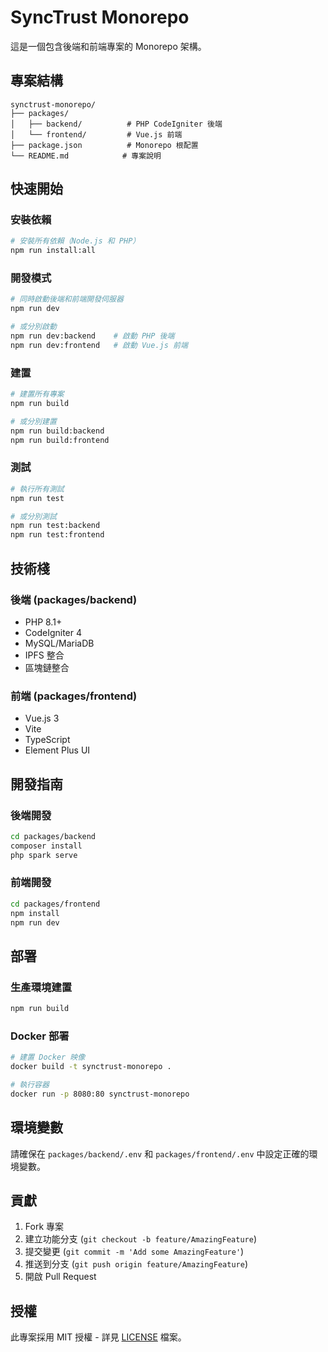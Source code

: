 # SyncTrust Monorepo

這是一個包含後端和前端專案的 Monorepo 架構。

## 專案結構

```
synctrust-monorepo/
├── packages/
│   ├── backend/          # PHP CodeIgniter 後端
│   └── frontend/         # Vue.js 前端
├── package.json          # Monorepo 根配置
└── README.md            # 專案說明
```

## 快速開始

### 安裝依賴

```bash
# 安裝所有依賴（Node.js 和 PHP）
npm run install:all
```

### 開發模式

```bash
# 同時啟動後端和前端開發伺服器
npm run dev

# 或分別啟動
npm run dev:backend    # 啟動 PHP 後端
npm run dev:frontend   # 啟動 Vue.js 前端
```

### 建置

```bash
# 建置所有專案
npm run build

# 或分別建置
npm run build:backend
npm run build:frontend
```

### 測試

```bash
# 執行所有測試
npm run test

# 或分別測試
npm run test:backend
npm run test:frontend
```

## 技術棧

### 後端 (packages/backend)
- PHP 8.1+
- CodeIgniter 4
- MySQL/MariaDB
- IPFS 整合
- 區塊鏈整合

### 前端 (packages/frontend)
- Vue.js 3
- Vite
- TypeScript
- Element Plus UI

## 開發指南

### 後端開發
```bash
cd packages/backend
composer install
php spark serve
```

### 前端開發
```bash
cd packages/frontend
npm install
npm run dev
```

## 部署

### 生產環境建置
```bash
npm run build
```

### Docker 部署
```bash
# 建置 Docker 映像
docker build -t synctrust-monorepo .

# 執行容器
docker run -p 8080:80 synctrust-monorepo
```

## 環境變數

請確保在 `packages/backend/.env` 和 `packages/frontend/.env` 中設定正確的環境變數。

## 貢獻

1. Fork 專案
2. 建立功能分支 (`git checkout -b feature/AmazingFeature`)
3. 提交變更 (`git commit -m 'Add some AmazingFeature'`)
4. 推送到分支 (`git push origin feature/AmazingFeature`)
5. 開啟 Pull Request

## 授權

此專案採用 MIT 授權 - 詳見 [LICENSE](LICENSE) 檔案。
